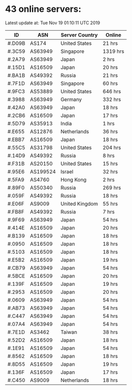 # 43 online servers:

Latest update at: Tue Nov 19 01:10:11 UTC 2019

| ID | ASN | Server Country | Online |
| -- | --- | -------------- | ------ |
| #.D09B | AS174 | United States | 21 hrs |
| #.3C59 | AS63949 | Singapore | 1319 hrs |
| #.2A79 | AS63949 | Japan | 2 hrs |
| #.15D1 | AS16509 | Japan | 20 hrs |
| #.BA1B | AS49392 | Russia | 21 hrs |
| #.7F1D | AS63949 | Singapore | 60 hrs |
| #.9FC3 | AS53889 | United States | 646 hrs |
| #.3988 | AS63949 | Germany | 332 hrs |
| #.42A0 | AS63949 | Japan | 18 hrs |
| #.2CB6 | AS16509 | Japan | 17 hrs |
| #.5D79 | AS35913 | India | 1 hrs |
| #.E655 | AS12876 | Netherlands | 36 hrs |
| #.EBB7 | AS16509 | Japan | 18 hrs |
| #.55C5 | AS31798 | United States | 204 hrs |
| #.14D9 | AS49392 | Russia | 8 hrs |
| #.F31B | AS20150 | United States | 15 hrs |
| #.95E6 | AS199524 | Israel | 32 hrs |
| #.5FA9 | AS4760 | Hong Kong | 2 hrs |
| #.89F0 | AS50340 | Russia | 269 hrs |
| #.059F | AS49392 | Russia | 18 hrs |
| #.E06F | AS9009 | United Kingdom | 55 hrs |
| #.FB8F | AS49392 | Russia | 7 hrs |
| #.9F69 | AS63949 | Japan | 54 hrs |
| #.414E | AS16509 | Japan | 20 hrs |
| #.B139 | AS16509 | Japan | 18 hrs |
| #.0950 | AS16509 | Japan | 18 hrs |
| #.5103 | AS16509 | Japan | 18 hrs |
| #.E5B2 | AS16509 | Japan | 19 hrs |
| #.CB79 | AS63949 | Japan | 54 hrs |
| #.5BCE | AS16509 | Japan | 20 hrs |
| #.139F | AS16509 | Japan | 19 hrs |
| #.2953 | AS16509 | Japan | 20 hrs |
| #.0609 | AS63949 | Japan | 54 hrs |
| #.AB73 | AS63949 | Japan | 54 hrs |
| #.C447 | AS63949 | Japan | 54 hrs |
| #.07A4 | AS63949 | Japan | 54 hrs |
| #.7E1D | AS3462 | Taiwan | 38 hrs |
| #.52D2 | AS16509 | Japan | 18 hrs |
| #.1E91 | AS16509 | Japan | 54 hrs |
| #.8562 | AS16509 | Japan | 18 hrs |
| #.8D55 | AS16509 | Japan | 19 hrs |
| #.136F | AS16509 | Japan | 17 hrs |
| #.C450 | AS9009 | Netherlands | 18 hrs |

